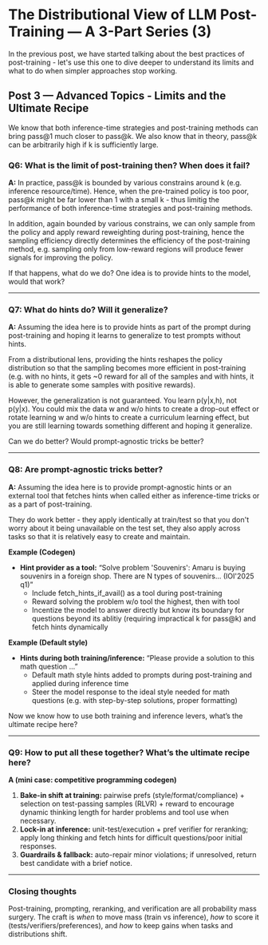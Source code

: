 # The Distributional View of LLM Post-Training — A 3-Part Series (3)

In the previous post, we have started talking about the best practices of post-training - 
let's use this one to dive deeper to understand its limits and what to do when simpler approaches stop working.

## Post 3 — Advanced Topics - Limits and the Ultimate Recipe
We know that both inference-time strategies and post-training methods can bring pass@1 much closer to pass@k. 
We also know that in theory, pass@k can be arbitrarily high if k is sufficiently large. 

### Q6: What is the limit of post-training then? When does it fail? 
**A:** In practice, pass@k is bounded by various constrains around k (e.g. inference resource/time). 
Hence, when the pre-trained policy is too poor, pass@k might be far lower than 1 with a small k - 
thus limitig the performance of both inference-time strategies and post-training methods. 

In addition, again bounded by various constrains, we can only sample from the policy and apply reward reweighting 
during post-training, hence the sampling efficiency directly determines the efficiency of the post-training method, 
e.g. sampling only from low-reward regions will produce fewer signals for improving the policy.

If that happens, what do we do? One idea is to provide hints to the model, would that work?

---

### Q7: What do hints do? Will it generalize?
**A:** Assuming the idea here is to provide hints as part of the prompt during post-training and hoping it learns to generalize to
test prompts without hints. 

From a distributional lens, providing the hints reshapes the policy distribution so that the sampling becomes more efficient in post-training
(e.g. with no hints, it gets ~0 reward for all of the samples and with hints, it is able to generate some samples with positive rewards). 

However, the generalization is not guaranteed. You learn p(y\|x,h), not p(y\|x). 
You could mix the data w and w/o hints to create a drop-out effect or rotate learning w and w/o hints to create a curriculum learning effect, 
but you are still learning towards something different and hoping it generalize. 

Can we do better? Would prompt-agnostic tricks be better? 

---

### Q8: Are prompt-agnostic tricks better?
**A:** Assuming the idea here is to provide prompt-agnostic hints 
or an external tool that fetches hints when called either as inference-time tricks or as a part of post-training.

They do work better - they apply identically at train/test so that you don't worry about it being unavailable on the test set, 
they also apply across tasks so that it is relatively easy to create and maintain.

**Example (Codegen)**
- **Hint provider as a tool:** “Solve problem 'Souvenirs': Amaru is buying souvenirs in a foreign shop. There are N types of souvenirs... (IOI'2025 q1)”  
  - Include fetch_hints_if_avail() as a tool during post-training
  - Reward solving the problem w/o tool the highest, then with tool
  - Incentize the model to answer directly but know its boundary for questions beyond its ablitiy (requiring impractical k for pass@k) and fetch hints dynamically

**Example (Default style)**
- **Hints during both training/inference:** “Please provide a solution to this math question ...”  
  - Default math style hints added to prompts during post-training and applied during inference time
  - Steer the model response to the ideal style needed for math questions (e.g. with step-by-step solutions, proper formatting)

Now we know how to use both training and inference levers, what’s the ultimate recipe here?

---

### Q9: How to put all these together? What’s the ultimate recipe here?
**A (mini case: competitive programming codegen)**  
1) **Bake-in shift at training:** pairwise prefs (style/format/compliance) + selection on test-passing samples (RLVR) + reward to encourage dynamic thinking length for harder problems and tool use when necessary.  
2) **Lock-in at inference:** unit-test/execution + pref verifier for reranking; apply long thinking and fetch hints for difficult questions/poor initial responses.  
3) **Guardrails & fallback:** auto-repair minor violations; if unresolved, return best candidate with a brief notice.

---

### Closing thoughts
Post-training, prompting, reranking, and verification are all probability mass surgery. The craft is *when* to move mass (train vs inference), *how* to score it (tests/verifiers/preferences), and *how* to keep gains when tasks and distributions shift.
